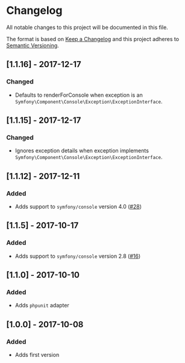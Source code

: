 # Changelog
All notable changes to this project will be documented in this file.

The format is based on [Keep a Changelog](http://keepachangelog.com/)
and this project adheres to [Semantic Versioning](http://semver.org/).

## [1.1.16] - 2017-12-17
### Changed
- Defaults to renderForConsole when exception is an `Symfony\Component\Console\Exception\ExceptionInterface`.

## [1.1.15] - 2017-12-17
### Changed
- Ignores exception details when exception implements `Symfony\Component\Console\Exception\ExceptionInterface`.

## [1.1.12] - 2017-12-11
### Added
- Adds support to `symfony/console` version 4.0 ([#28](https://github.com/nunomaduro/collision/pull/28))

## [1.1.5] - 2017-10-17
### Added
- Adds support to `symfony/console` version 2.8 ([#16](https://github.com/nunomaduro/collision/pull/16))

## [1.1.0] - 2017-10-10
### Added
- Adds `phpunit` adapter

## [1.0.0] - 2017-10-08
### Added
- Adds first version
